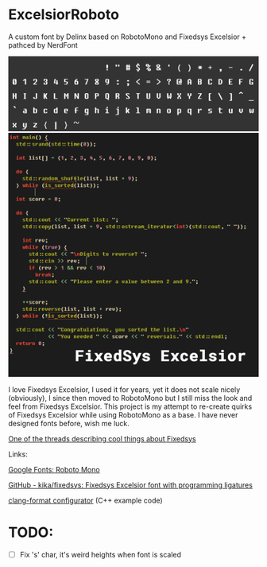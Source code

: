 # ExcelsiorRoboto

A custom font by Delinx based on RobotoMono and Fixedsys Excelsior + pathced by NerdFont

![](media/VectorImg.png)
![](media/ExcelsiorRoboto.gif)

I love Fixedsys Excelsior, I used it for years, yet it does not scale nicely (obviously), I since then moved to RobotoMono but I still miss the look and feel from Fixedsys Excelsior.
This project is my attempt to re-create quirks of Fixedsys Excelsior while using RobotoMono as a base. I have never designed fonts before, wish me luck.

[One of the threads describing cool things about Fixedsys](https://www.reddit.com/r/typography/comments/vuajeq/potential_scalable_version_of_fixedsys_and_how_i/)

Links:

[Google Fonts: Roboto Mono](https://fonts.google.com/specimen/Roboto+Mono)

[GitHub - kika/fixedsys: Fixedsys Excelsior font with programming ligatures](https://github.com/kika/fixedsys)

[clang-format configurator](https://zed0.co.uk/clang-format-configurator/) (C++ example code)

# TODO:

 * [ ] Fix 's' char, it's weird heights when font is scaled
